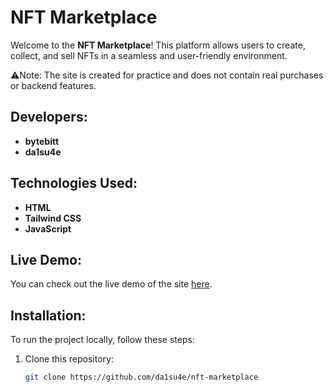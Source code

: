 
# NFT Marketplace

Welcome to the **NFT Marketplace**! This platform allows users to create, collect, and sell NFTs in a seamless and user-friendly environment.

⚠️Note: The site is created for practice and does not contain real purchases or backend features.

## Developers:
- **bytebitt**
- **da1su4e**

## Technologies Used:
- **HTML**
- **Tailwind CSS**
- **JavaScript**

## Live Demo:
You can check out the live demo of the site [here](https://da1su4e.github.io/nft-marketplace/).

## Installation:

To run the project locally, follow these steps:

1. Clone this repository:
   ```bash
   git clone https://github.com/da1su4e/nft-marketplace

